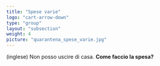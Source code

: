 ```yaml
---
title: "Spese varie"
logo: "cart-arrow-down"
type: "group"
layout: "subsection"
weight: 4
picture: "quarantena_spese_varie.jpg"
---
```


(inglese) Non posso uscire di casa. **Come faccio la spesa?**
